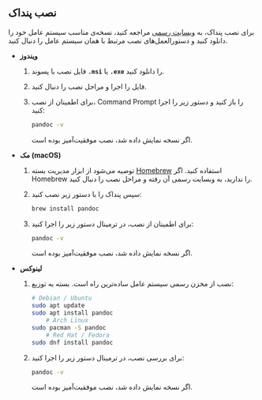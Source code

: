 ## نصب پنداک

برای نصب پنداک، به [وبسایت رسمی](https://pandoc.org/installing.html) مراجعه کنید، نسخه‌ی مناسب سیستم عامل خود را دانلود کنید و دستورالعمل‌های نصب مرتبط با همان سیستم عامل را دنبال کنید.

- **ویندوز**

  1. فایل نصب با پسوند **`.msi`** یا **`.exe`** را دانلود کنید.
  2. فایل را اجرا و مراحل نصب را دنبال کنید.
  3. برای اطمینان از نصب، Command Prompt را باز کنید و دستور زیر را اجرا کنید:

     ```sh
     pandoc -v
     ```

     اگر نسخه نمایش داده شد، نصب موفقیت‌آمیز بوده است.

- **مک (macOS)**

  1. توصیه می‌شود از ابزار مدیریت بسته [Homebrew](https://brew.sh/) استفاده کنید.
     اگر Homebrew را ندارید، به وبسایت رسمی آن رفته و مراحل نصب را دنبال کنید.
  2. سپس پنداک را با دستور زیر نصب کنید:

     ```sh
     brew install pandoc
     ```

  3. برای اطمینان از نصب، در ترمینال دستور زیر را اجرا کنید:

     ```sh
     pandoc -v
     ```

     اگر نسخه نمایش داده شد، نصب موفقیت‌آمیز بوده است.

- **لینوکس**

  1. نصب از مخزن رسمی سیستم عامل ساده‌ترین راه است. بسته به توزیع:

     ```sh
     # Debian / Ubuntu
     sudo apt update
     sudo apt install pandoc
         # Arch Linux
     sudo pacman -S pandoc
         # Red Hat / Fedora
     sudo dnf install pandoc
     ```

  2. برای بررسی نصب، در ترمینال دستور زیر را اجرا کنید:

     ```sh
     pandoc -v
     ```

     اگر نسخه نمایش داده شد، نصب موفقیت‌آمیز بوده است.

